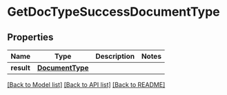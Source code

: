# GetDocTypeSuccessDocumentType

## Properties
Name | Type | Description | Notes
------------ | ------------- | ------------- | -------------
**result** | [**DocumentType**](DocumentType.md) |  | 

[[Back to Model list]](../README.md#documentation-for-models) [[Back to API list]](../README.md#documentation-for-api-endpoints) [[Back to README]](../README.md)


